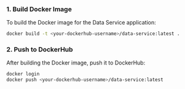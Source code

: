 ### 1. Build Docker Image

To build the Docker image for the Data Service application:

```bash
docker build -t <your-dockerhub-username>/data-service:latest .
```

### 2. Push to DockerHub

After building the Docker image, push it to DockerHub:

```bash
docker login
docker push <your-dockerhub-username>/data-service:latest
```